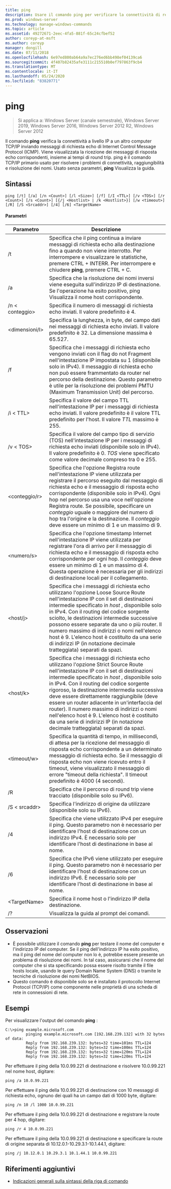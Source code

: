 ```yaml
---
title: ping
description: Usare il comando ping per verificare la connettività di rete.
ms.prod: windows-server
ms.technology: manage-windows-commands
ms.topic: article
ms.assetid: 49272671-2eec-4fa5-881f-65c24cfbef52
author: coreyp-at-msft
ms.author: coreyp
manager: dongill
ms.date: 07/11/2018
ms.openlocfilehash: 6e97ed800ab64a9a7ec276ed6bb498ef04139ca6
ms.sourcegitcommit: 4f407b82435afe3111c215510b0ef797863f9cb4
ms.translationtype: MT
ms.contentlocale: it-IT
ms.lasthandoff: 05/24/2020
ms.locfileid: "83820771"
---
```

# <a name="ping"></a>ping

> Si applica a: Windows Server (canale semestrale), Windows Server 2019, Windows Server 2016, Windows Server 2012 R2, Windows Server 2012

Il comando **ping** verifica la connettività a livello IP a un altro computer TCP/IP inviando messaggi di richiesta echo di Internet Control Message Protocol (ICMP). Viene visualizzata la ricezione dei messaggi di risposta echo corrispondenti, insieme ai tempi di round trip. ping è il comando TCP/IP primario usato per risolvere i problemi di connettività, raggiungibilità e risoluzione dei nomi. Usato senza parametri, **ping** Visualizza la guida.

## <a name="syntax"></a>Sintassi

```
ping [/t] [/a] [/n <Count>] [/l <Size>] [/f] [/I <TTL>] [/v <TOS>] [/r <Count>] [/s <Count>] [{/j <Hostlist> | /k <Hostlist>}] [/w <timeout>] [/R] [/S <Srcaddr>] [/4] [/6] <TargetName>
```

#### <a name="parameters"></a>Parametri

|Parametro|Descrizione|
|-------|--------|
|/t|Specifica che il ping continua a inviare messaggi di richiesta echo alla destinazione fino a quando non viene interrotto. Per interrompere e visualizzare le statistiche, premere CTRL + INTERR. Per interrompere e chiudere **ping**, premere CTRL + C.|
|/a|Specifica che la risoluzione dei nomi inversi viene eseguita sull'indirizzo IP di destinazione. Se l'operazione ha esito positivo, ping Visualizza il nome host corrispondente.|
|/n \< conteggio\>|Specifica il numero di messaggi di richiesta echo inviati. Il valore predefinito è 4.|
|\<dimensioni/l\>|Specifica la lunghezza, in byte, del campo dati nei messaggi di richiesta echo inviati. Il valore predefinito è 32. La dimensione massima è 65.527.|
|/f|Specifica che i messaggi di richiesta echo vengono inviati con il flag do not Fragment nell'intestazione IP impostata su 1 (disponibile solo in IPv4). Il messaggio di richiesta echo non può essere frammentato da router nel percorso della destinazione. Questo parametro è utile per la risoluzione dei problemi PMTU (Maximum Transmission Unit) del percorso.|
|/i \< TTL\>|Specifica il valore del campo TTL nell'intestazione IP per i messaggi di richiesta echo inviati. Il valore predefinito è il valore TTL predefinito per l'host. Il valore *TTL* massimo è 255.|
|/v \< TOS\>|Specifica il valore del campo tipo di servizio (TOS) nell'intestazione IP per i messaggi di richiesta echo inviati (disponibile solo in IPv4). Il valore predefinito è 0. *TOS* viene specificato come valore decimale compreso tra 0 e 255.|
|\<conteggio/r\>|Specifica che l'opzione Registra route nell'intestazione IP viene utilizzata per registrare il percorso eseguito dal messaggio di richiesta echo e il messaggio di risposta echo corrispondente (disponibile solo in IPv4). Ogni hop nel percorso usa una voce nell'opzione Registra route. Se possibile, specificare un *conteggio* uguale o maggiore del numero di hop tra l'origine e la destinazione. Il *conteggio* deve essere un minimo di 1 e un massimo di 9.|
|\<numero/s\>|Specifica che l'opzione timestamp Internet nell'intestazione IP viene utilizzata per registrare l'ora di arrivo per il messaggio di richiesta echo e il messaggio di risposta echo corrispondente per ogni hop. Il *conteggio* deve essere un minimo di 1 e un massimo di 4. Questa operazione è necessaria per gli indirizzi di destinazione locali per il collegamento.|
|\<host/j\>|Specifica che i messaggi di richiesta echo utilizzano l'opzione Loose Source Route nell'intestazione IP con il set di destinazioni intermedie specificato in *host* , disponibile solo in IPv4. Con il routing del codice sorgente sciolto, le destinazioni intermedie successive possono essere separate da uno o più router. Il numero massimo di indirizzi o nomi nell'elenco host è 9. L'elenco host è costituito da una serie di indirizzi IP (in notazione decimale tratteggiata) separati da spazi.|
|\<host/k\>|Specifica che i messaggi di richiesta echo utilizzano l'opzione Strict Source Route nell'intestazione IP con il set di destinazioni intermedie specificato in *host* , disponibile solo in IPv4. Con il routing del codice sorgente rigoroso, la destinazione intermedia successiva deve essere direttamente raggiungibile (deve essere un router adiacente in un'interfaccia del router). Il numero massimo di indirizzi o nomi nell'elenco host è 9. L'elenco host è costituito da una serie di indirizzi IP (in notazione decimale tratteggiata) separati da spazi.|
|\<timeout/w\>|Specifica la quantità di tempo, in millisecondi, di attesa per la ricezione del messaggio di risposta echo corrispondente a un determinato messaggio di richiesta echo. Se il messaggio di risposta echo non viene ricevuto entro il timeout, viene visualizzato il messaggio di errore "timeout della richiesta". Il timeout predefinito è 4000 (4 secondi).|
|/R|Specifica che il percorso di round trip viene tracciato (disponibile solo su IPv6).|
|/S \< srcaddr\>|Specifica l'indirizzo di origine da utilizzare (disponibile solo su IPv6).|
|/4|Specifica che viene utilizzato IPv4 per eseguire il ping. Questo parametro non è necessario per identificare l'host di destinazione con un indirizzo IPv4. È necessario solo per identificare l'host di destinazione in base al nome.|
|/6|Specifica che IPv6 viene utilizzato per eseguire il ping. Questo parametro non è necessario per identificare l'host di destinazione con un indirizzo IPv6. È necessario solo per identificare l'host di destinazione in base al nome.|
|\<TargetName\>|Specifica il nome host o l'indirizzo IP della destinazione.|
|/?|Visualizza la guida al prompt dei comandi.|

## <a name="remarks"></a>Osservazioni

-   È possibile utilizzare il comando **ping** per testare il nome del computer e l'indirizzo IP del computer. Se il ping dell'indirizzo IP ha esito positivo, ma il ping del nome del computer non lo è, potrebbe essere presente un problema di risoluzione dei nomi. In tal caso, assicurarsi che il nome del computer che si sta specificando possa essere risolto tramite il file hosts locale, usando le query Domain Name System (DNS) o tramite le tecniche di risoluzione dei nomi NetBIOS.
-   Questo comando è disponibile solo se è installato il protocollo Internet Protocol (TCP/IP) come componente nelle proprietà di una scheda di rete in connessioni di rete.

## <a name="examples"></a>Esempi

Per visualizzare l'output del comando **ping** :

```
C:\>ping example.microsoft.com
         pinging example.microsoft.com [192.168.239.132] with 32 bytes of data:
         Reply from 192.168.239.132: bytes=32 time=101ms TTL=124
         Reply from 192.168.239.132: bytes=32 time=100ms TTL=124
         Reply from 192.168.239.132: bytes=32 time=120ms TTL=124
         Reply from 192.168.239.132: bytes=32 time=120ms TTL=124
```

Per effettuare il ping della 10.0.99.221 di destinazione e risolvere 10.0.99.221 nel nome host, digitare:

```
ping /a 10.0.99.221
```

Per effettuare il ping della 10.0.99.221 di destinazione con 10 messaggi di richiesta echo, ognuno dei quali ha un campo dati di 1000 byte, digitare:

```
ping /n 10 /l 1000 10.0.99.221
```

Per effettuare il ping della 10.0.99.221 di destinazione e registrare la route per 4 hop, digitare:

```
ping /r 4 10.0.99.221
```

Per effettuare il ping della 10.0.99.221 di destinazione e specificare la route di origine separata di 10.12.0.1-10.29.3.1-10.1.44.1, digitare:

```
ping /j 10.12.0.1 10.29.3.1 10.1.44.1 10.0.99.221
```

## <a name="additional-references"></a>Riferimenti aggiuntivi
- [Indicazioni generali sulla sintassi della riga di comando](command-line-syntax-key.md)
